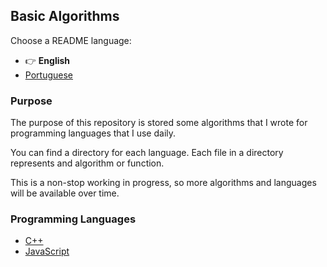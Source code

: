 ## Basic Algorithms

Choose a README language:
- 👉 **English**
- [Portuguese](https://github.com/InfiniteMarcus/Basic-Algorithms/blob/main/README_pt-br.md)

### Purpose

The purpose of this repository is stored some algorithms that I wrote for programming languages that I use daily.

You can find a directory for each language. Each file in a directory represents and algorithm or function.

This is a non-stop working in progress, so more algorithms and languages will be available over time.

### Programming Languages

- [C++](https://github.com/InfiniteMarcus/Basic-Algorithms/tree/main/c%2B%2B)
- [JavaScript](https://github.com/InfiniteMarcus/Basic-Algorithms/tree/main/javascript)

